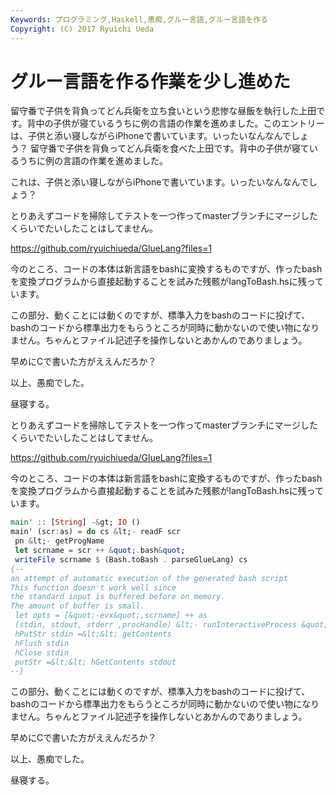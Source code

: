 ```yaml
---
Keywords: プログラミング,Haskell,愚痴,グルー言語,グルー言語を作る
Copyright: (C) 2017 Ryuichi Ueda
---
```


# グルー言語を作る作業を少し進めた
<!--:ja-->留守番で子供を背負ってどん兵衛を立ち食いという悲惨な昼飯を執行した上田です。背中の子供が寝ているうちに例の言語の作業を進めました。このエントリーは、子供と添い寝しながらiPhoneで書いています。いったいなんなんでしょう？

<!--:--><!--:en-->留守番で子供を背負ってどん兵衛を食べた上田です。背中の子供が寝ているうちに例の言語の作業を進めました。

これは、子供と添い寝しながらiPhoneで書いています。いったいなんなんでしょう？

とりあえずコードを掃除してテストを一つ作ってmasterブランチにマージしたくらいでたいしたことはしてません。

<a target="_blank" href="https://github.com/ryuichiueda/GlueLang?files=1">https://github.com/ryuichiueda/GlueLang?files=1</a>

今のところ、コードの本体は新言語をbashに変換するものですが、作ったbashを変換プログラムから直接起動することを試みた残骸がlangToBash.hsに残っています。

この部分、動くことには動くのですが、標準入力をbashのコードに投げて、bashのコードから標準出力をもらうところが同時に動かないので使い物になりません。ちゃんとファイル記述子を操作しないとあかんのでありましょう。

早めにCで書いた方がええんだろか？

以上、愚痴でした。


昼寝する。<!--:--><!--more--><!--:ja-->

とりあえずコードを掃除してテストを一つ作ってmasterブランチにマージしたくらいでたいしたことはしてません。

<a target="_blank" href="https://github.com/ryuichiueda/GlueLang?files=1">https://github.com/ryuichiueda/GlueLang?files=1</a>

今のところ、コードの本体は新言語をbashに変換するものですが、作ったbashを変換プログラムから直接起動することを試みた残骸がlangToBash.hsに残っています。

```hs
main' :: [String] -&gt; IO ()
main' (scr:as) = do cs &lt;- readF scr
 pn &lt;- getProgName
 let scrname = scr ++ &quot;.bash&quot;
 writeFile scrname $ (Bash.toBash . parseGlueLang) cs
{--
an attempt of automatic execution of the generated bash script
This function doesn't work well since
the standard input is buffered before on memory. 
The amount of buffer is small.
 let opts = [&quot;-evx&quot;,scrname] ++ as
 (stdin, stdout, stderr ,procHandle) &lt;- runInteractiveProcess &quot;bash&quot; opts Nothing Nothing
 hPutStr stdin =&lt;&lt; getContents
 hFlush stdin
 hClose stdin
 putStr =&lt;&lt; hGetContents stdout
--}
```

この部分、動くことには動くのですが、標準入力をbashのコードに投げて、bashのコードから標準出力をもらうところが同時に動かないので使い物になりません。ちゃんとファイル記述子を操作しないとあかんのでありましょう。

早めにCで書いた方がええんだろか？

以上、愚痴でした。


昼寝する。<!--:-->

